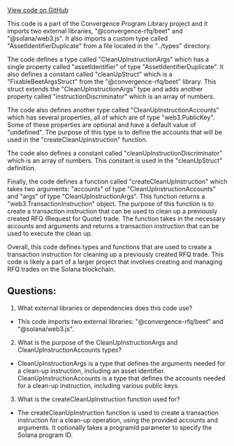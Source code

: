 [View code on GitHub](https://github.com/convergence-rfq/convergence-program-library/psyoptions-american-instrument/js/generated/instructions/cleanUp.d.ts)

This code is a part of the Convergence Program Library project and it imports two external libraries, "@convergence-rfq/beet" and "@solana/web3.js". It also imports a custom type called "AssetIdentifierDuplicate" from a file located in the "../types" directory.

The code defines a type called "CleanUpInstructionArgs" which has a single property called "assetIdentifier" of type "AssetIdentifierDuplicate". It also defines a constant called "cleanUpStruct" which is a "FixableBeetArgsStruct" from the "@convergence-rfq/beet" library. This struct extends the "CleanUpInstructionArgs" type and adds another property called "instructionDiscriminator" which is an array of numbers.

The code also defines another type called "CleanUpInstructionAccounts" which has several properties, all of which are of type "web3.PublicKey". Some of these properties are optional and have a default value of "undefined". The purpose of this type is to define the accounts that will be used in the "createCleanUpInstruction" function.

The code also defines a constant called "cleanUpInstructionDiscriminator" which is an array of numbers. This constant is used in the "cleanUpStruct" definition.

Finally, the code defines a function called "createCleanUpInstruction" which takes two arguments: "accounts" of type "CleanUpInstructionAccounts" and "args" of type "CleanUpInstructionArgs". This function returns a "web3.TransactionInstruction" object. The purpose of this function is to create a transaction instruction that can be used to clean up a previously created RFQ (Request for Quote) trade. The function takes in the necessary accounts and arguments and returns a transaction instruction that can be used to execute the clean up.

Overall, this code defines types and functions that are used to create a transaction instruction for cleaning up a previously created RFQ trade. This code is likely a part of a larger project that involves creating and managing RFQ trades on the Solana blockchain.
## Questions: 
 1. What external libraries or dependencies does this code use?
- This code imports two external libraries: "@convergence-rfq/beet" and "@solana/web3.js".

2. What is the purpose of the CleanUpInstructionArgs and CleanUpInstructionAccounts types?
- CleanUpInstructionArgs is a type that defines the arguments needed for a clean-up instruction, including an asset identifier. CleanUpInstructionAccounts is a type that defines the accounts needed for a clean-up instruction, including various public keys.

3. What is the createCleanUpInstruction function used for?
- The createCleanUpInstruction function is used to create a transaction instruction for a clean-up operation, using the provided accounts and arguments. It optionally takes a programId parameter to specify the Solana program ID.
